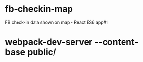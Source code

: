 # fb-checkin-map
FB check-in data shown on map - React ES6 app#1

# webpack-dev-server --content-base public/